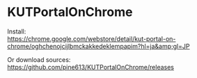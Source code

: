 KUTPortalOnChrome
=================

Install:  
https://chrome.google.com/webstore/detail/kut-portal-on-chrome/oghchenojcijlbmckakkedeklempapim?hl=ja&amp;gl=JP

Or download sources:  
https://github.com/pine613/KUTPortalOnChrome/releases